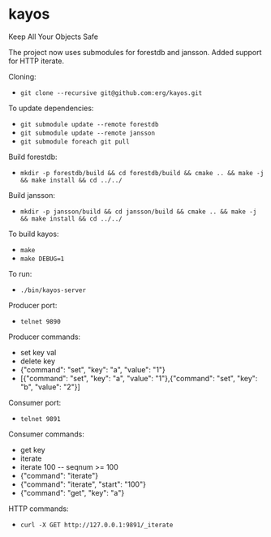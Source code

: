 kayos
=====

Keep All Your Objects Safe

The project now uses submodules for forestdb and jansson.
Added support for HTTP iterate.

Cloning:
* ``git clone --recursive git@github.com:erg/kayos.git``

To update dependencies:
* ``git submodule update --remote forestdb``
* ``git submodule update --remote jansson``
* ``git submodule foreach git pull``

Build forestdb:
* ``mkdir -p forestdb/build && cd forestdb/build && cmake .. && make -j && make install && cd ../../``

Build jansson:
* ``mkdir -p jansson/build && cd jansson/build && cmake .. && make -j && make install && cd ../../``

To build kayos:
* ``make``
* ``make DEBUG=1``

To run:
* ``./bin/kayos-server``

Producer port:
* ``telnet 9890``

Producer commands:
* set key val
* delete key
* {"command": "set", "key": "a", "value": "1"}
* [{"command": "set", "key": "a", "value": "1"},{"command": "set", "key": "b", "value": "2"}]


Consumer port:
* ``telnet 9891``

Consumer commands:
* get key
* iterate
* iterate 100 -- seqnum >= 100
* {"command": "iterate"}
* {"command": "iterate", "start": "100"}
* {"command": "get", "key": "a"}

HTTP commands:
* ``curl -X GET http://127.0.0.1:9891/_iterate``
